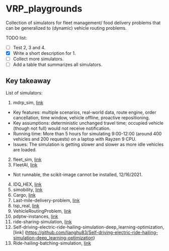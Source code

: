 # VRP_playgrounds
Collection of simulators for fleet management/ food delivery problems that can be generalized to (dynamic) vehicle routing problems.

TODO list:

- [ ] Test 2, 3 and 4.
- [x] Write a short description for 1.
- [ ] Collect more simulators.
- [ ] Add a table that summarizes all simulators.

## Key takeaway 

List of simulators:

1. mdrp_sim, [link](https://github.com/sebastian-quintero/mdrp-sim)
  - Key features: multiple scenarios, real-world data, route engine, order cancellation, time window, vehicle offline, proactive repositioning.
  - Key assumptions: deterministic unchanged travel time; occupied vehicle (though not full) would not receive notification.
  - Running time: More than 5 hours for simulating 9:00-12:00 (around 400 vehicles and 200 requests) on a laptop with Rayzen 9 CPU.
  - Issues: The simulation is getting slower and slower as more idle vehicles are loaded.
2. fleet_sim, [link](https://github.com/hitsuji5/fleet-sim)
3. FleetAI, [link](https://github.com/hitsuji5/FleetAI)
  - Not runnable, the scikit-image cannot be installed, 12/16/2021.
4. IDQ_HEX, [link](https://github.com/sguo28/IDQ_HEX/tree/master/code)
5. simobility, [link](https://github.com/sash-ko/simobility)
6. Cargo, [link](https://github.com/jamjpan/Cargo)
7. Last-mile-delivery-problem, [link](https://github.com/yongyanghz/Last-mile-delivery-problem)
8. tsp_real, [link](https://github.com/prathyaksh03/tsp_real)
9. VehicleRoutingProblem, [link](https://github.com/shlok57/VehicleRoutingProblem/tree/master/Genetic2)
10. pdptw-instances, [link](https://github.com/cssartori/pdptw-instances)
11. ride-sharing-simulation, [link](https://github.com/Vardominator/ride-sharing-simulation)
12. Self-driving-electric-ride-hailing-simulation-deep_learning-optimization, [link] (https://github.com/lianghu83/Self-driving-electric-ride-hailing-simulation-deep_learning-optimization)
13. Ride-hailing-batching-simulation, [link](https://github.com/juanhu96/Ride-hailing-batching-simulation)



